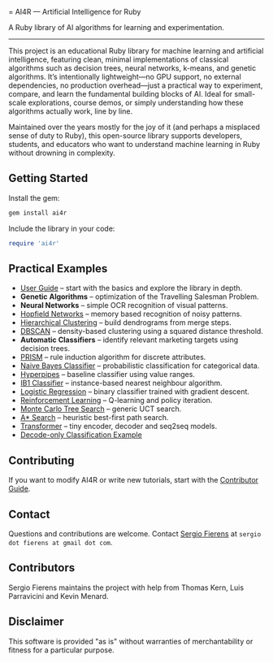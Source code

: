 = AI4R — Artificial Intelligence for Ruby

A Ruby library of AI algorithms for learning and experimentation.

---

This project is an educational Ruby library for machine learning and artificial intelligence, featuring clean, minimal implementations of classical algorithms such as decision trees, neural networks, k-means, and genetic algorithms. It’s intentionally lightweight—no GPU support, no external dependencies, no production overhead—just a practical way to experiment, compare, and learn the fundamental building blocks of AI. Ideal for small-scale explorations, course demos, or simply understanding how these algorithms actually work, line by line.

Maintained over the years mostly for the joy of it (and perhaps a misplaced sense of duty to Ruby), this open-source library supports developers, students, and educators who want to understand machine learning in Ruby without drowning in complexity.

## Getting Started

Install the gem:

```bash
gem install ai4r
```

Include the library in your code:

```ruby
require 'ai4r'
```

## Practical Examples

* [User Guide](user_guide.md) – start with the basics and explore the library in depth.
* **Genetic Algorithms** – optimization of the Travelling Salesman Problem.
* **Neural Networks** – simple OCR recognition of visual patterns.
* [Hopfield Networks](hopfield_network.md) – memory based recognition of noisy patterns.
* [Hierarchical Clustering](hierarchical_clustering.md) – build dendrograms from merge steps.
* [DBSCAN](dbscan.md) – density-based clustering using a squared distance threshold.
* **Automatic Classifiers** – identify relevant marketing targets using decision trees.
* [PRISM](prism.md) – rule induction algorithm for discrete attributes.
* [Naive Bayes Classifier](naive_bayes.md) – probabilistic classification for categorical data.
* [Hyperpipes](hyperpipes.md) – baseline classifier using value ranges.
* [IB1 Classifier](ib1.md) – instance-based nearest neighbour algorithm.
* [Logistic Regression](logistic_regression.md) – binary classifier trained with gradient descent.
* [Reinforcement Learning](reinforcement_learning.md) – Q-learning and policy iteration.
* [Monte Carlo Tree Search](monte_carlo_tree_search.md) – generic UCT search.
* [A* Search](a_star_search.md) – heuristic best-first path search.
* [Transformer](transformer.md) – tiny encoder, decoder and seq2seq models.
* [Decode-only Classification Example](../examples/transformer/decode_classifier_example.rb)

## Contributing

If you want to modify AI4R or write new tutorials, start with the
[Contributor Guide](contributor_guide.md).

## Contact

Questions and contributions are welcome. Contact [Sergio Fierens](https://github.com/SergioFierens) at `sergio dot fierens at gmail dot com`.

## Contributors

Sergio Fierens maintains the project with help from Thomas Kern, Luis Parravicini and Kevin Menard.

## Disclaimer

This software is provided "as is" without warranties of merchantability or fitness for a particular purpose.
